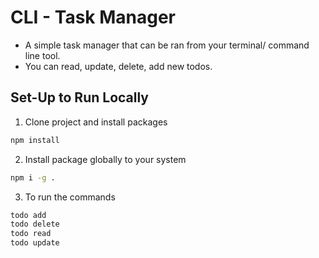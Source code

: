 # CLI - Task Manager

- A simple task manager that can be ran from your terminal/ command line tool.
- You can read, update, delete, add new todos.

## Set-Up to Run Locally

1. Clone project and install packages

```bash
npm install
```

2. Install package globally to your system

```bash
npm i -g .
```

3. To run the commands

```bash
todo add
todo delete
todo read
todo update
```
